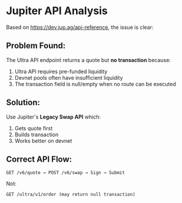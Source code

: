 # Jupiter API Analysis

Based on https://dev.jup.ag/api-reference, the issue is clear:

## Problem Found:
The Ultra API endpoint returns a quote but **no transaction** because:
1. Ultra API requires pre-funded liquidity
2. Devnet pools often have insufficient liquidity
3. The transaction field is null/empty when no route can be executed

## Solution:
Use Jupiter's **Legacy Swap API** which:
1. Gets quote first
2. Builds transaction
3. Works better on devnet

## Correct API Flow:
```
GET /v6/quote → POST /v6/swap → Sign → Submit
```

Not:
```
GET /ultra/v1/order (may return null transaction)
```
